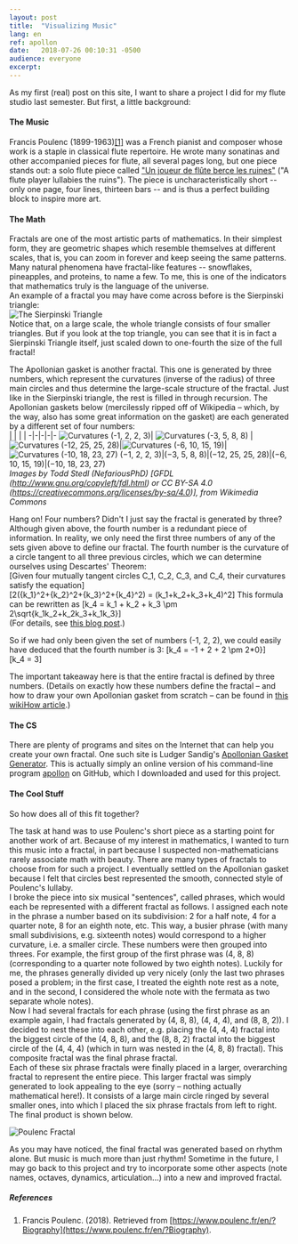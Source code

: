 ```yaml
---
layout:	post
title:	"Visualizing Music"
lang: en
ref: apollon
date:	2018-07-26 00:10:31 -0500
audience: everyone
excerpt:
---
```

As my first (real) post on this site, I want to share a project I did for my flute studio last semester. But first, a little background:

#### The Music
Francis Poulenc (1899-1963)[\[1\]](#references) was a French pianist and composer whose work is a staple in classical flute repertoire. He wrote many sonatinas and other accompanied pieces for flute, all several pages long, but one piece stands out: a solo flute piece called ["Un joueur de flûte berce les ruines"](../../../files/Poulenc.pdf) ("A flute player lullabies the ruins"). The piece is uncharacteristically short -- only one page, four lines, thirteen bars -- and is thus a perfect building block to inspire more art.

#### The Math
Fractals are one of the most artistic parts of mathematics. In their simplest form, they are geometric shapes which resemble themselves at different scales, that is, you can zoom in forever and keep seeing the same patterns. Many natural phenomena have fractal-like features -- snowflakes, pineapples, and proteins, to name a few. To me, this is one of the indicators that mathematics truly is the language of the universe.  
An example of a fractal you may have come across before is the Sierpinski triangle:  
![The Sierpinski Triangle](../../../files/sierpinski.png)  
Notice that, on a large scale, the whole triangle consists of four smaller triangles. But if you look at the top triangle, you can see that it is in fact a Sierpinski Triangle itself, just scaled down to one-fourth the size of the full fractal!  

The Apollonian gasket is another fractal. This one is generated by three numbers, which represent the curvatures (inverse of the radius) of three main circles and thus determine the large-scale structure of the fractal. Just like in the Sierpinski triangle, the rest is filled in through recursion. The Apollonian gaskets below (mercilessly ripped off of Wikipedia – which, by the way, also has some great information on the gasket) are each generated by a different set of four numbers:  
| | | | 
-|-|-|-|-
![Curvatures (-1, 2, 2, 3)](../../../files/apollon1_2_2_3.png "Gasket defined by curvatures (-1, 2, 2, 3\)")| ![Curvatures (-3, 5, 8, 8)](../../../files/apollon3_5_8_8.png "Gasket defined by curvatures (-3, 5, 8, 8\)") |![Curvatures (-12, 25, 25, 28)](../../../files/apollon12_25_25_28.png "Gasket defined by curvatures (-12, 25, 25, 28\)")|![Curvatures (-6, 10, 15, 19)](../../../files/apollon6_10_15_19.png "Gasket defined by curvatures (-6, 10, 15, 19\)")|![Curvatures (-10, 18, 23, 27)](../../../files/apollon10_18_23_27.png "Gasket defined by curvatures (-10, 18, 23, 27\)")
(−1, 2, 2, 3)|(−3, 5, 8, 8)|(−12, 25, 25, 28)|(−6, 10, 15, 19)|(−10, 18, 23, 27)  
_Images by Todd Stedl (NefariousPhD) [GFDL (http://www.gnu.org/copyleft/fdl.html) or CC BY-SA 4.0  (https://creativecommons.org/licenses/by-sa/4.0)], from Wikimedia Commons_

Hang on! Four numbers? Didn't I just say the fractal is generated by three?  
Although given above, the fourth number is a redundant piece of information. In reality, we only need the first three numbers of any of the sets given above to define our fractal. The fourth number is the curvature of a circle tangent to all three previous circles, which we can determine ourselves using Descartes' Theorem:  
\[Given four mutually tangent circles C_1, C_2, C_3, and C_4, their curvatures satisfy the equation\]  
\[2({k_1}^2+{k_2}^2+{k_3}^2+{k_4}^2) = (k_1+k_2+k_3+k_4)^2\]
This formula can be rewritten as 
\[k_4 = k_1 + k_2 + k_3 \pm 2\sqrt{k_1k_2+k_2k_3+k_1k_3}\]  
(For details, see [this blog post](https://euler.genepeer.com/from-herons-formula-to-descartes-circle-theorem).)  

So if we had only been given the set of numbers (-1, 2, 2), we could easily have deduced that the fourth number is 3:
\[k_4 = -1 + 2 + 2 \pm 2\*0}\]  
\[k_4 = 3\]  

The important takeaway here is that the entire fractal is defined by three numbers. (Details on exactly how these numbers define the fractal – and how to draw your own Apollonian gasket from scratch – can be found in [this wikiHow article](https://www.wikihow.com/Create-an-Apollonian-Gasket).)

#### The CS
There are plenty of programs and sites on the Internet that can help you create your own fractal. One such site is Ludger Sandig's [Apollonian Gasket Generator](http://lsandig.org/cgi-bin/apollon/index.cgi). This is actually simply an online version of his command-line program [apollon](https://github.com/lsandig/apollon) on GitHub, which I downloaded and used for this project.

#### The Cool Stuff
So how does all of this fit together?  

The task at hand was to use Poulenc's short piece as a starting point for another work of art. Because of my interest in mathematics, I wanted to turn this music into a fractal, in part because I suspected non-mathematicians rarely associate math with beauty. 
There are many types of fractals to choose from for such a project. I eventually settled on the Apollonian gasket because I felt that circles best represented the smooth, connected style of Poulenc's lullaby.  
I broke the piece into six musical "sentences", called phrases, which would each be represented with a different fractal as follows. I assigned each note in the phrase a number based on its subdivision: 2 for a half note, 4 for a quarter note, 8 for an eighth note, etc. This way, a busier phrase (with many small subdivisions, e.g. sixteenth notes) would correspond to a higher curvature, i.e. a smaller circle. These numbers were then grouped into threes. For example, the first group of the first phrase was (4, 8, 8) (corresponding to a quarter note followed by two eighth notes). Luckily for me, the phrases generally divided up very nicely (only the last two phrases posed a problem; in the first case, I treated the eighth note rest as a note, and in the second, I considered the whole note with the fermata as two separate whole notes).  
Now I had several fractals for each phrase (using the first phrase as an example again, I had fractals generated by (4, 8, 8), (4, 4, 4), and (8, 8, 2)). I decided to nest these into each other, e.g. placing the (4, 4, 4) fractal into the biggest circle of the (4, 8, 8), and the (8, 8, 2) fractal into the biggest circle of the (4, 4, 4) (which in turn was nested in the (4, 8, 8) fractal). This composite fractal was the final phrase fractal.  
Each of these six phrase fractals were finally placed in a larger, overarching fractal to represent the entire piece. This larger fractal was simply generated to look appealing to the eye (sorry – nothing actually mathematical here!). It consists of a large main circle ringed by several smaller ones, into which I placed the six phrase fractals from left to right. The final product is shown below.  
  

![Poulenc Fractal](../../../files/poulenc-gasket.jpg)  

As you may have noticed, the final fractal was generated based on rhythm alone. But music is much more than just rhythm! Sometime in the future, I may go back to this project and try to incorporate some other aspects (note names, octaves, dynamics, articulation...) into a new and improved fractal.

##### References
1. Francis Poulenc. (2018). Retrieved from [https://www.poulenc.fr/en/?Biography](https://www.poulenc.fr/en/?Biography).
